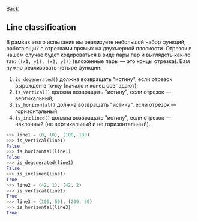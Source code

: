 [Back](../README.md)

## Line classification

В рамках этого испытания вы реализуете небольшой набор функций, работающих
с отрезками прямых на двухмерной плоскости. Отрезок в нашем случае будет
кодироваться в виде пары пар и выглядеть как-то так: `((x1, y1), (x2, y2))`
(вложенные пары — это концы отрезка). Вам нужно реализовать четыре функции:

1. `is_degenerated()` должна возвращать "истину", если отрезок вырожден в точку
(начало и конец совпадают);
1. `is_vertical()` должна возвращать "истину", если отрезок — вертикальный;
1. `is_horizontal()` должна возвращать "истину", если отрезок — горизонтальный;
1. `is_inclined()` должна возвращать "истину", если отрезок — наклонный
(не вертикальный и не горизонтальный).

```python
>>> line1 = (0, 10), (100, 130)
>>> is_vertical(line1)
False
>>> is_horizontal(line1)
False
>>> is_degenerated(line1)
False
>>> is_inclined(line1)
True
>>> line2 = (42, 1), (42, 2)
>>> is_vertical(line2)
True
>>> line3 = (100, 50), (200, 50)
>>> is_horizontal(line3)
True
```
